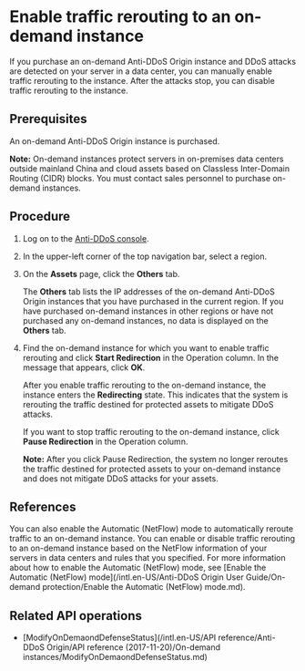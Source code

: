 # Enable traffic rerouting to an on-demand instance

If you purchase an on-demand Anti-DDoS Origin instance and DDoS attacks are detected on your server in a data center, you can manually enable traffic rerouting to the instance. After the attacks stop, you can disable traffic rerouting to the instance.

## Prerequisites

An on-demand Anti-DDoS Origin instance is purchased.

**Note:** On-demand instances protect servers in on-premises data centers outside mainland China and cloud assets based on Classless Inter-Domain Routing \(CIDR\) blocks. You must contact sales personnel to purchase on-demand instances.

## Procedure

1.  Log on to the [Anti-DDoS console](https://yundun.console.aliyun.com/?p=ddos).

2.  In the upper-left corner of the top navigation bar, select a region.

3.  On the **Assets** page, click the **Others** tab.

    The **Others** tab lists the IP addresses of the on-demand Anti-DDoS Origin instances that you have purchased in the current region. If you have purchased on-demand instances in other regions or have not purchased any on-demand instances, no data is displayed on the **Others** tab.

4.  Find the on-demand instance for which you want to enable traffic rerouting and click **Start Redirection** in the Operation column. In the message that appears, click **OK**.

    After you enable traffic rerouting to the on-demand instance, the instance enters the **Redirecting** state. This indicates that the system is rerouting the traffic destined for protected assets to mitigate DDoS attacks.

    If you want to stop traffic rerouting to the on-demand instance, click **Pause Redirection** in the Operation column.

    **Note:** After you click Pause Redirection, the system no longer reroutes the traffic destined for protected assets to your on-demand instance and does not mitigate DDoS attacks for your assets.


## References

You can also enable the Automatic \(NetFlow\) mode to automatically reroute traffic to an on-demand instance. You can enable or disable traffic rerouting to an on-demand instance based on the NetFlow information of your servers in data centers and rules that you specified. For more information about how to enable the Automatic \(NetFlow\) mode, see [Enable the Automatic \(NetFlow\) mode](/intl.en-US/Anti-DDoS Origin User Guide/On-demand protection/Enable the Automatic (NetFlow) mode.md).

## Related API operations

-   [ModifyOnDemaondDefenseStatus](/intl.en-US/API reference/Anti-DDoS Origin/API reference (2017-11-20)/On-demand instances/ModifyOnDemaondDefenseStatus.md)


